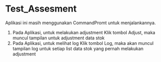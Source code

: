 # Test_Assesment
Aplikasi ini masih menggunakan CommandPromt untuk menjalankannya.

1. Pada Aplikasi, untuk melakukan adjustment
   Klik tombol Adjust, maka muncul tampilan untuk adjustment data stok
2. Pada Aplikasi, untuk melihat log
   Klik tombol Log, maka akan muncul tampilan log untuk setiap list data stok yang pernah melakukan adjustment
